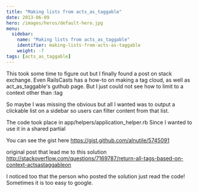 ```yaml
---
title: "Making lists from acts_as_taggable"
date: 2013-06-09
hero: /images/heros/default-hero.jpg
menu:
  sidebar:
    name: "Making lists from acts_as_taggable"
    identifier: making-lists-from-acts-as-taggable
    weight: -7
tags: [acts_as_taggable]
---
```


This took some time to figure out but I finally found a post on stack exchange. Even RailsCasts has a how-to on making a tag cloud, as well as act_as_taggable's guthub page. But I just could not see how to limit to a context other than :tag

So maybe I was missing the obvious but all I wanted was to output a clickable list on a sidebar so users can filter content from that list.

The code took place in 
app/helpers/application_helper.rb
Since I wanted to use it in a shared partial

You can see the gist here
https://gist.github.com/alnutile/5745091


original post that lead me to this solution
http://stackoverflow.com/questions/7169787/return-all-tags-based-on-context-actsastaggableon

I noticed too that the person who posted the solution just read the code! Sometimes it is too easy to google.
